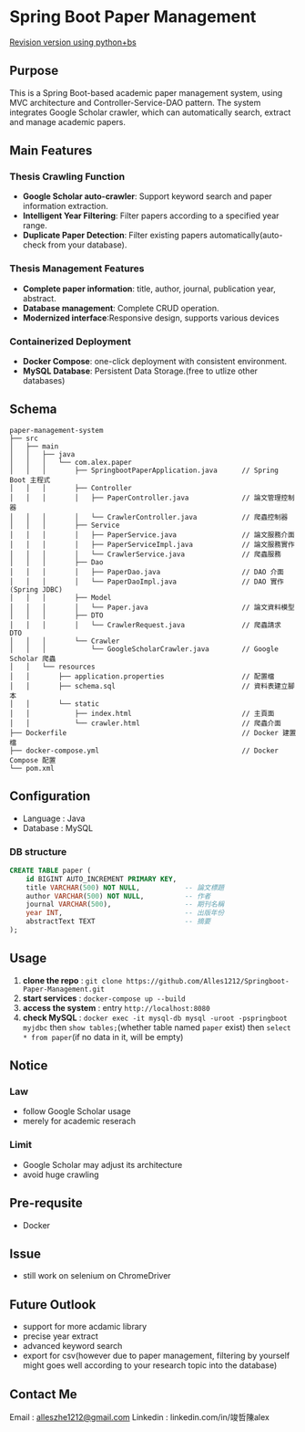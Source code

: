 # Spring Boot Paper Management
[Revision version using python+bs](https://github.com/Alles1212/Spring_boot_paper_management_bs)
## Purpose
This is a Spring Boot-based academic paper management system, using MVC architecture and Controller-Service-DAO pattern. The system integrates Google Scholar crawler, which can automatically search, extract and manage academic papers.
## Main Features
### Thesis Crawling Function
- **Google Scholar auto-crawler**: Support keyword search and paper information extraction.
- **Intelligent Year Filtering**: Filter papers according to a specified year range.
- **Duplicate Paper Detection**: Filter existing papers automatically(auto-check from your database).

### Thesis Management Features
- **Complete paper information**: title, author, journal, publication year, abstract.
- **Database management**: Complete CRUD operation.
- **Modernized interface**:Responsive design, supports various devices

### Containerized Deployment
- **Docker Compose**: one-click deployment with consistent environment.
- **MySQL Database**: Persistent Data Storage.(free to utlize other databases)

## Schema
```plaintext
paper-management-system
├── src
│   ├── main
│   │   ├── java
│   │   │   └── com.alex.paper
│   │   │       ├── SpringbootPaperApplication.java      // Spring Boot 主程式
│   │   │       ├── Controller
│   │   │       │   ├── PaperController.java             // 論文管理控制器
│   │   │       │   └── CrawlerController.java           // 爬蟲控制器
│   │   │       ├── Service
│   │   │       │   ├── PaperService.java                // 論文服務介面
│   │   │       │   ├── PaperServiceImpl.java            // 論文服務實作
│   │   │       │   └── CrawlerService.java              // 爬蟲服務
│   │   │       ├── Dao
│   │   │       │   ├── PaperDao.java                    // DAO 介面
│   │   │       │   └── PaperDaoImpl.java                // DAO 實作 (Spring JDBC)
│   │   │       ├── Model
│   │   │       │   └── Paper.java                       // 論文資料模型
│   │   │       ├── DTO
│   │   │       │   └── CrawlerRequest.java              // 爬蟲請求 DTO
│   │   │       └── Crawler
│   │   │           └── GoogleScholarCrawler.java        // Google Scholar 爬蟲
│   │   └── resources
│   │       ├── application.properties                   // 配置檔
│   │       ├── schema.sql                               // 資料表建立腳本
│   │       └── static
│   │           ├── index.html                           // 主頁面
│   │           └── crawler.html                         // 爬蟲介面
├── Dockerfile                                           // Docker 建置檔
├── docker-compose.yml                                   // Docker Compose 配置
└── pom.xml
```
## Configuration
- Language : Java
- Database : MySQL
### DB structure
```sql
CREATE TABLE paper (
    id BIGINT AUTO_INCREMENT PRIMARY KEY,
    title VARCHAR(500) NOT NULL,           -- 論文標題
    author VARCHAR(500) NOT NULL,          -- 作者
    journal VARCHAR(500),                  -- 期刊名稱
    year INT,                              -- 出版年份
    abstractText TEXT                      -- 摘要
);
```
## Usage
1. **clone the repo** : ```git clone https://github.com/Alles1212/Springboot-Paper-Management.git```
2. **start services** : ```docker-compose up --build```
3. **access the system** : entry ```http://localhost:8080```
4. **check MySQL** : ```docker exec -it mysql-db mysql -uroot -pspringboot myjdbc``` then ```show tables;```(whether table named `paper` exist) then ```select * from paper```(if no data in it, will be empty)
## Notice
### Law
- follow Google Scholar usage
- merely for academic reserach

### Limit
- Google Scholar may adjust its architecture
- avoid huge crawling

## Pre-requsite
- Docker

## Issue
- still work on selenium on ChromeDriver

## Future Outlook
- support for more acdamic library
- precise year extract
- advanced keyword search
- export for csv(however due to paper management, filtering by yourself might goes well according to your research topic into the database)

## Contact Me
Email : alleszhe1212@gmail.com
Linkedin : linkedin.com/in/竣哲陳alex
